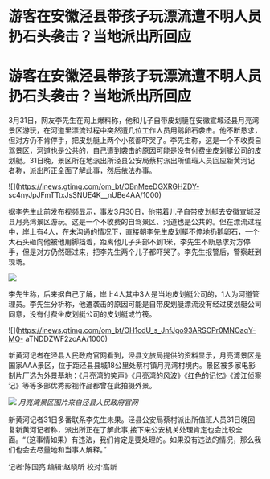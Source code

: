 # 游客在安徽泾县带孩子玩漂流遭不明人员扔石头袭击？当地派出所回应

# 游客在安徽泾县带孩子玩漂流遭不明人员扔石头袭击？当地派出所回应

3月31日，网友李先生在网上爆料称，他和儿子自带皮划艇在安徽宣城泾县月亮湾景区游玩，在河道里漂流过程中突然遭几位工作人员用鹅卵石袭击。他不断恳求，但对方仍不肯停手，把皮划艇上两个小孩都吓哭了。李先生称，这是一个不收费自驾景区，河道也是公共的，自己遭到袭击的原因可能是没有付费坐皮划艇公司的皮划艇。31日晚，景区所在地派出所泾县公安局蔡村派出所值班人员回应新黄河记者称，派出所正全面了解此事，然后依法办事。

![](https://inews.gtimg.com/om_bt/OBnMeeDGXRGHZDY-
sc4nyJpJFmTTtxJsSNUE4K__nUBe4AA/1000)

据李先生此前发布视频显示，事发3月30日，他带着儿子自带皮划艇去安徽宣城泾县月亮湾景区游玩。这是一个不收费的自驾景区、河道也是公共的。但在漂流过程中，岸上有4人，在未沟通的情况下，直接朝李先生皮划艇不停地扔鹅卵石，一个大石头砸向他被他用脚挡着，距离他儿子头部不到1米，李先生不断恳求对方停手，但是对方仍然砸过来，把李先生两个儿子都吓哭了。李先生报警后，警察赶到现场。

![](https://inews.gtimg.com/om_bt/OOCxKGgdYcQfIuj0K8mg8xWgjLDzfSPhzmDX5NRe0ae4kAA/1000)

李先生称，后来据自己了解，岸上4人其中3人是当地皮划艇公司的，1人为河道管理员。李先生分析称，他遭袭击的原因可能是自带皮划艇漂流没有经过皮划艇公司同意，没有付费坐皮划艇公司的皮划艇或竹筏。

![](https://inews.gtimg.com/om_bt/OH1cdU_s_JnfJgo93ARSCPr0MNOaqY-MQ-
aTNDDZWF2zoAA/1000)

新黄河记者在泾县人民政府官网看到，泾县文旅局提供的资料显示，月亮湾景区是国家AAA景区，位于距泾县县城18公里处蔡村镇月亮湾村境内。景区被多家电影制片厂选为外景基地：《月亮湾的笑声》《月亮湾的风波》《红色的记忆》《渡江侦察记》等等多部优秀影视作品都曾在此拍摄外景。

![](https://inews.gtimg.com/om_bt/OLgbRZKJTWrbjVmNUlyjH7sZ1QMN6xJk4MqyBhJOtu7cgAA/1000)
_月亮湾景区图片来自泾县人民政府官网_

新黄河记者31日多番联系李先生未果。泾县公安局蔡村派出所值班人员31日晚回复新黄河记者称，派出所正在了解此事,接下来公安机关处理肯定也会比较全面。“（这事情如果）有违法，我们肯定是要处理的。如果没有违法的情况，那么我们也会去尽量地和当事人解释。”

记者:陈国亮 编辑:赵晓昕 校对:高新

